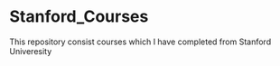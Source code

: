 # Stanford_Courses
This repository consist courses which I have completed from Stanford Univeresity
